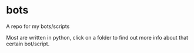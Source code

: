 # bots
A repo for my bots/scripts

Most are written in python, click on a folder to find out more info about that certain bot/script.
